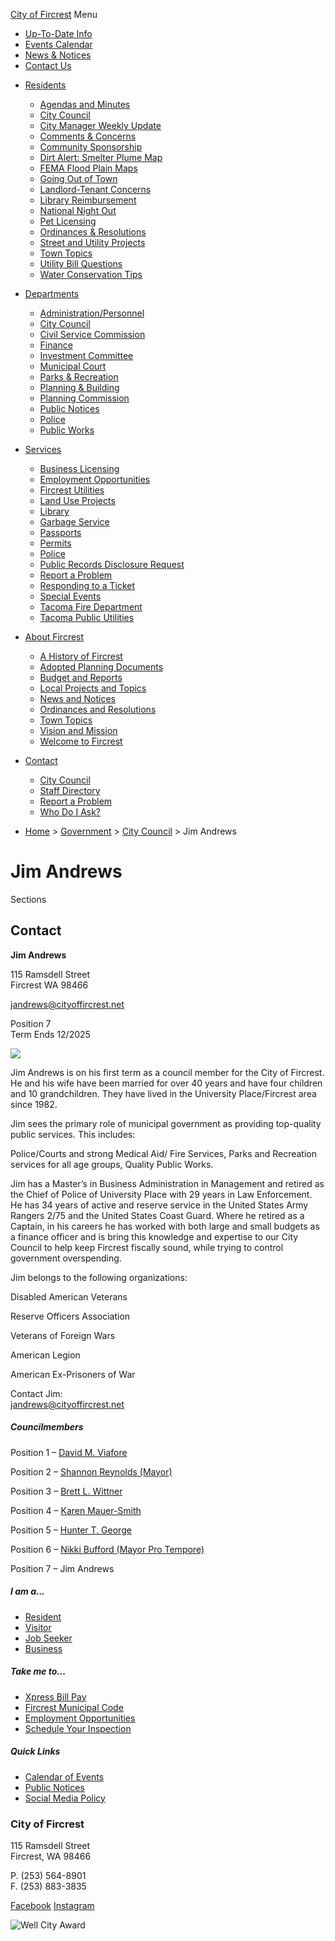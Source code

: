 [City of Fircrest](https://www.cityoffircrest.net "City of Fircrest") Menu

- [Up-To-Date Info](https://www.cityoffircrest.net/updates)
- [Events Calendar](https://www.cityoffircrest.net/events)
- [News &amp; Notices](https://www.cityoffircrest.net/blog)
- [Contact Us](https://www.cityoffircrest.net/contact)

<!--THE END-->

- [Residents](https://www.cityoffircrest.net/residents)
  
  - [Agendas and Minutes](https://www.cityoffircrest.net/updates)
  - [City Council](https://www.cityoffircrest.net/government/city-council)
  - [City Manager Weekly Update](https://www.cityoffircrest.net/blog/city-manager-weekly-update)
  - [Comments &amp; Concerns](https://www.cityoffircrest.net/report-a-problem)
  - [Community Sponsorship](https://www.cityoffircrest.net/community-sponsorship)
  - [Dirt Alert: Smelter Plume Map](https://fortress.wa.gov/ecy/dirtalert)
  - [FEMA Flood Plain Maps](https://msc.fema.gov/portal/home)
  - [Going Out of Town](https://www.cityoffircrest.net/out-of-town)
  - [Landlord-Tenant Concerns](https://www.cityoffircrest.net/residents/lta)
  - [Library Reimbursement](https://www.cityoffircrest.net/services/library-reimbursement)
  - [National Night Out](https://www.cityoffircrest.net/government/fircrest-police/national-night-out)
  - [Pet Licensing](https://www.cityoftacoma.org/residents/animal_control___pet_licensing)
  - [Ordinances &amp; Resolutions](https://www.cityoffircrest.net/updates)
  - [Street and Utility Projects](https://www.cityoffircrest.net/government/public-works-department/capital-projects)
  - [Town Topics](https://www.cityoffircrest.net/about-fircrest/town-topics)
  - [Utility Bill Questions](https://www.cityoffircrest.net/government/public-works-department/utility-billing)
  - [Water Conservation Tips](https://www.cityoffircrest.net/government/public-works-department/water/water-conservation-tips)
- [Departments](https://www.cityoffircrest.net/government)
  
  - [Administration/Personnel](https://www.cityoffircrest.net/government/administration)
  - [City Council](https://www.cityoffircrest.net/government/city-council)
  - [Civil Service Commission](https://www.cityoffircrest.net/civil-services)
  - [Finance](https://www.cityoffircrest.net/government/finance-department)
  - [Investment Committee](https://www.cityoffircrest.net/government/finance-department/investment)
  - [Municipal Court](https://www.cityoffircrest.net/court)
  - [Parks &amp; Recreation](https://www.cityoffircrest.net/government/parks-and-recreation)
  - [Planning &amp; Building](https://www.cityoffircrest.net/government/planning-and-building-department)
  - [Planning Commission](https://www.cityoffircrest.net/planning-commission)
  - [Public Notices](https://www.cityoffircrest.net/category/public-notice)
  - [Police](https://www.cityoffircrest.net/government/fircrest-police)
  - [Public Works](https://www.cityoffircrest.net/government/public-works-department)
- [Services](https://www.cityoffircrest.net/services)
  
  - [Business Licensing](https://www.cityoffircrest.net/services/business-licensing)
  - [Employment Opportunities](https://www.cityoffircrest.net/government/jobs)
  - [Fircrest Utilities](https://www.cityoffircrest.net/government/public-works-department)
  - [Land Use Projects](https://www.cityoffircrest.net/?page_id=493)
  - [Library](https://www.cityoffircrest.net/services/library-reimbursement)
  - [Garbage Service](https://www.westsidedisposal.com)
  - [Passports](https://www.cityoffircrest.net/services/passports)
  - [Permits](https://www.cityoffircrest.net/needapermit)
  - [Police](https://www.cityoffircrest.net/government/fircrest-police)
  - [Public Records Disclosure Request](https://www.cityoffircrest.net/government/administration/public-records-disclosure-request)
  - [Report a Problem](https://www.cityoffircrest.net/report-a-problem)
  - [Responding to a Ticket](https://www.cityoffircrest.net/court/how-to-respond-to-a-ticket)
  - [Special Events](https://www.cityoffircrest.net/residents/special-events)
  - [Tacoma Fire Department](https://www.cityoftacoma.org/cms/one.aspx?portalId=169&pageId=13217)
  - [Tacoma Public Utilities](https://www.mytpu.org)
- [About Fircrest](https://www.cityoffircrest.net/about-fircrest)
  
  - [A History of Fircrest](https://www.cityoffircrest.net/about-fircrest/history-of-fircrest)
  - [Adopted Planning Documents](https://www.cityoffircrest.net/government/planning-and-building-department/adopted-plans)
  - [Budget and Reports](https://www.cityoffircrest.net/government/finance-department/budget-and-reports)
  - [Local Projects and Topics](https://www.cityoffircrest.net/updates)
  - [News and Notices](https://www.cityoffircrest.net/blog)
  - [Ordinances and Resolutions](https://www.cityoffircrest.net/updates)
  - [Town Topics](https://www.cityoffircrest.net/about-fircrest/town-topics)
  - [Vision and Mission](https://www.cityoffircrest.net/vision)
  - [Welcome to Fircrest](https://www.cityoffircrest.net/about-fircrest)
- [Contact](https://www.cityoffircrest.net/contact)
  
  - [City Council](https://www.cityoffircrest.net/government/city-council)
  - [Staff Directory](https://www.cityoffircrest.net/directory)
  - [Report a Problem](https://www.cityoffircrest.net/report-a-problem)
  - [Who Do I Ask?](https://www.cityoffircrest.net/contact)

<!--THE END-->

- [Home](https://www.cityoffircrest.net) &gt; [Government](https://www.cityoffircrest.net/government) &gt; [City Council](https://www.cityoffircrest.net/government/city-council) &gt; Jim Andrews

# Jim Andrews

Sections

## Contact

**Jim Andrews**

115 Ramsdell Street  
Fircrest WA 98466

[jandrews@cityoffircrest.net](mailto:jandrews@cityoffircrest.net)

Position 7  
Term Ends 12/2025

![](https://www.cityoffircrest.net/wp-content/uploads/2021/11/JA-225x300.jpg)

Jim Andrews is on his first term as a council member for the City of Fircrest. He and his wife have been married for over 40 years and have four children and 10 grandchildren. They have lived in the University Place/Fircrest area since 1982.

Jim sees the primary role of municipal government as providing top-quality public services. This includes:

Police/Courts and strong Medical Aid/ Fire Services, Parks and Recreation services for all age groups, Quality Public Works.

Jim has a Master’s in Business Administration in Management and retired as the Chief of Police of University Place with 29 years in Law Enforcement.  He has 34 years of active and reserve service in the United States Army Rangers 2/75 and the United States Coast Guard. Where he retired as a Captain, in his careers he has worked with both large and small budgets as a finance officer and is bring this knowledge and expertise to our City Council to help keep Fircrest fiscally sound, while trying to control government overspending.

Jim belongs to the following organizations:

Disabled American Veterans

Reserve Officers Association

Veterans of Foreign Wars

American Legion

American Ex-Prisoners of War

Contact Jim:  
[jandrews@cityoffircrest.net](mailto:jandrews@cityoffircrest.net)

##### Councilmembers

Position 1 – [David M. Viafore](https://www.cityoffircrest.net/government/city-council/viafore)

Position 2 – [Shannon Reynolds (Mayor)](https://www.cityoffircrest.net/government/city-council/reynolds)

Position 3 – [Brett L. Wittner](https://www.cityoffircrest.net/government/city-council/wittner)

Position 4 – [Karen Mauer-Smith](https://www.cityoffircrest.net/government/city-council/karen-mauer-smith)

Position 5 – [Hunter T. George](https://www.cityoffircrest.net/government/city-council/george)

Position 6 – [Nikki Bufford (Mayor Pro Tempore)](https://www.cityoffircrest.net/government/city-council/bufford)

Position 7 – Jim Andrews

##### I am a...

- [Resident](https://www.cityoffircrest.net/residents)
- [Visitor](https://www.cityoffircrest.net/about-fircrest)
- [Job Seeker](https://www.cityoffircrest.net/employment-opportunities)
- [Business](https://www.cityoffircrest.net/services/business-licensing)

##### Take me to...

- [Xpress Bill Pay](https://www.xpressbillpay.com)
- [Fircrest Municipal Code](https://www.codepublishing.com/wa/fircrest)
- [Employment Opportunities](https://www.cityoffircrest.net/employment-opportunities)
- [Schedule Your Inspection](https://form.jotform.com/212588006595159)

##### Quick Links

- [Calendar of Events](https://www.cityoffircrest.net/events)
- [Public Notices](https://www.cityoffircrest.net/category/public-notice)
- [Social Media Policy](https://www.cityoffircrest.net/wp-content/uploads/2017/06/Social-Media-Use-Policy.pdf)

### City of Fircrest

115 Ramsdell Street  
Fircrest, WA 98466

P. (253) 564-8901  
F. (253) 883-3835

[Facebook](https://www.facebook.com/COF1925) [Instagram](https://www.instagram.com/cityoffircrest)

![Well City Award](https://www.cityoffircrest.net/wp-content/uploads/2024/09/well-city-award-white.png)